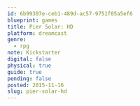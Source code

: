 ```yaml
---
id: 6b99307e-ceb1-489d-ac57-9751f05a5ef6
blueprint: games
title: Pier Solar: HD
platform: dreamcast
genre:
  - rpg
note: Kickstarter
digital: false
physical: true
guide: true
pending: false
posted: 2015-11-16
slug: pier-solar-hd
---
```

